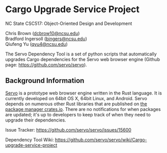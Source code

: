 # Cargo Upgrade Service Project
NC State CSC517: Object-Oriented Design and Development

Chris Brown (dcbrow10@ncsu.edu)  
Bradford Ingersoll (bingers@ncsu.edu)  
Qiufeng Yu (qyu4@ncsu.edu)

The Servo Dependency Tool is a set of python scripts that automatically upgrades Cargo dependencies for the Servo web browser engine (Github page: https://github.com/servo/servo).

## Background Information
[Servo](https://github.com/servo/servo) is a prototype web browser engine written in the Rust language. It is currently developed on 64bit OS X, 64bit Linux, and Android. Servo depends on numerous other Rust libraries that are published on [the package manager crates.io](https://crates.io/). There are no notifications for when packages are updated; it's up to developers to keep track of when they need to upgrade their dependencies.











Issue Tracker: https://github.com/servo/servo/issues/15600

Dependency Tool Wiki: https://github.com/servo/servo/wiki/Cargo-upgrade-service-project
